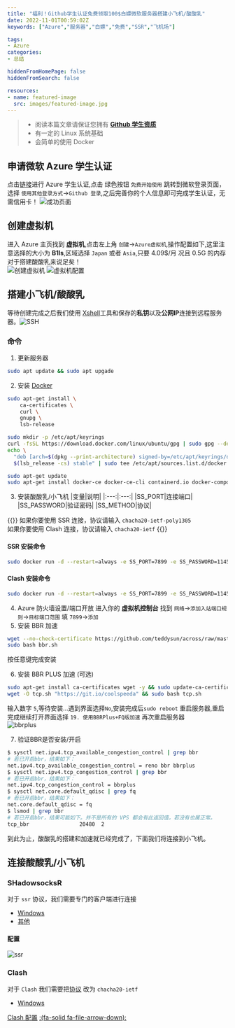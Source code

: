 ```yaml
---
title: "福利！Github学生认证免费领取100$白嫖微软服务器搭建小飞机/酸酸乳"
date: 2022-11-01T00:59:02Z
keywords: ["Azure","服务器","白嫖","免费","SSR","飞机场"]

tags:
- Azure
categories:
- 总结

hiddenFromHomePage: false
hiddenFromSearch: false

resources:
- name: featured-image
  src: images/featured-image.jpg
---
```


> - 阅读本篇文章请保证您拥有 [**Github 学生资质**](/posts/github-edu/)  
> - 有一定的 Linux 系统基础  
> - 会简单的使用 Docker

## 申请微软 Azure 学生认证

点击[链接](https://aka.ms/azure4students)进行 Azure 学生认证,点击 绿色按钮 `免费开始使用` 跳转到微软登录页面，选择 `使用其他登录方式`->`Github 登录`,之后完善你的个人信息即可完成学生认证，无需信用卡！
![成功页面](images/edu.jpg "成功页面")

## 创建虚拟机

进入 Azure 主页找到 **虚拟机**,点击左上角 `创建`->`Azure虚拟机`,操作配置如下,这里注意选择的大小为 **B1ls**,区域选择 `Japan` 或者 `Asia`,只要 4.09$/月 况且 0.5G 的内存对于搭建酸酸乳来说足矣！  
![创建虚拟机](images/create_vm.jpg) ![虚拟机配置](images/vm_info.jpg)

## 搭建小飞机/酸酸乳

等待创建完成之后我们使用 [Xshell](https://www.xshell.com/zh/xshell/)工具和保存的**私钥**以及**公网IP**连接到远程服务器。![SSH](images/ssh.jpg)  

### 命令

1. 更新服务器
```bash
sudo apt update && sudo apt upgade
```
2. 安装 [Docker](https://docs.docker.com/engine/install/ubuntu/#installation-methods)
```bash
sudo apt-get install \
    ca-certificates \
    curl \
    gnupg \
    lsb-release
```
```bash
sudo mkdir -p /etc/apt/keyrings
curl -fsSL https://download.docker.com/linux/ubuntu/gpg | sudo gpg --dearmor -o /etc/apt/keyrings/docker.gpg
echo \
  "deb [arch=$(dpkg --print-architecture) signed-by=/etc/apt/keyrings/docker.gpg] https://download.docker.com/linux/ubuntu \
  $(lsb_release -cs) stable" | sudo tee /etc/apt/sources.list.d/docker.list > /dev/null
```
```bash
sudo apt-get update
sudo apt-get install docker-ce docker-ce-cli containerd.io docker-compose-plugin
```
3. 安装酸酸乳/小飞机
|变量|说明|
|:---:|:---:|
|SS_PORT|连接端口|
|SS_PASSWORD|验证密码|
|SS_METHOD|协议|

{{<admonition>}}
<span id="xieyi"></span>
如果你要使用 SSR 连接，协议请输入 `chacha20-ietf-poly1305`  
如果你要使用 Clash 连接，协议请输入 `chacha20-ietf`
{{</admonition >}}

#### SSR 安装命令
```bash
sudo docker run -d --restart=always -e SS_PORT=7899 -e SS_PASSWORD=114514 -e SS_METHOD=chacha20-ietf-poly1305 -p 7899:7899 -p 7899:7899/udp --name ssr imhang/shadowsocks-docker
```
#### Clash 安装命令
```bash
sudo docker run -d --restart=always -e SS_PORT=7899 -e SS_PASSWORD=114514 -e SS_METHOD=chacha20-ietf -p 7899:7899 -p 7899:7899/udp --name ssr imhang/shadowsocks-docker
```

4. Azure 防火墙设置/端口开放
进入你的 **虚拟机控制台** 找到 `网络`->`添加入站端口规则`->`目标端口范围` 填 `7899`->`添加`
5. 安装 BBR 加速
```bash
wget --no-check-certificate https://github.com/teddysun/across/raw/master/bbr.sh
sudo bash bbr.sh
```
按任意键完成安装

6. 安装 BBR PLUS 加速 (可选)
```bash
sudo apt-get install ca-certificates wget -y && sudo update-ca-certificates
wget -O tcp.sh "https://git.io/coolspeeda" && sudo bash tcp.sh
```
输入数字 `5`,等待安装...遇到界面选择`No`,安装完成后`sudo reboot` 重启服务器,重启完成继续打开界面选择 `19. 使用BBRPlus+FQ版加速` 再次重启服务器  
![bbrplus](images/bbrplus.jpg)

7. 验证BBR是否安装/开启
```bash
$ sysctl net.ipv4.tcp_available_congestion_control | grep bbr
# 若已开启bbr，结果如下：
net.ipv4.tcp_available_congestion_control = reno bbr bbrplus
$ sysctl net.ipv4.tcp_congestion_control | grep bbr
# 若已开启bbr，结果如下：
net.ipv4.tcp_congestion_control = bbrplus
$ sysctl net.core.default_qdisc | grep fq
# 若已开启bbr，结果如下：
net.core.default_qdisc = fq
$ lsmod | grep bbr
# 若已开启bbr，结果可能如下。并不是所有的 VPS 都会有此返回值，若没有也属正常。
tcp_bbr                20480  2
```

到此为止，酸酸乳的搭建和加速就已经完成了，下面我们将连接到小飞机。

## 连接酸酸乳/小飞机
### SHadowsocksR
对于 `ssr` 协议，我们需要专门的客户端进行连接
- [Windows](https://github.com/shadowsocks/shadowsocks-windows)
- [其他](https://blog.skihome.xyz/posts/cf71037e/)

#### 配置

![ssr](images/ssr_config.jpg)

### Clash
对于 `Clash` 我们需要把[协议](#xieyi) 改为 `chacha20-ietf` 
- [Windows](https://github.com/Fndroid/clash_for_windows_pkg/releases)  

[Clash 配置](https://gist.github.com/Ayouuuu/107f128f9c8f3fc2d6a656a816e823cd) [:(fa-solid fa-file-arrow-down):](./config.yml)
